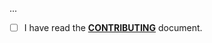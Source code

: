<!--- Provide a general summary of your changes in the Title above -->

...

- [ ] I have read the **[CONTRIBUTING](https://github.com/owenvoke/blade-fontawesome/blob/master/.github/CONTRIBUTING.md)** document.
